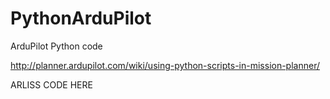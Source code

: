 # PythonArduPilot
ArduPilot Python code

http://planner.ardupilot.com/wiki/using-python-scripts-in-mission-planner/

ARLISS CODE HERE
